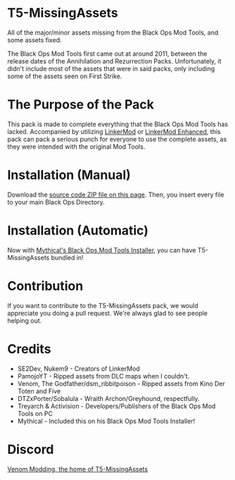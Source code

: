 # T5-MissingAssets
All of the major/minor assets missing from the Black Ops Mod Tools, and some assets fixed.

The Black Ops Mod Tools first came out at around 2011, between the release dates of the Annihilation and Rezurrection Packs. Unfortunately, it didn't include most of the assets that were in said packs, only including some of the assets seen on First Strike.

# The Purpose of the Pack
This pack is made to complete everything that the Black Ops Mod Tools has lacked. Accompanied by utilizing [LinkerMod](https://github.com/Nukem9/LinkerMod) or [LinkerMod Enhanced](https://github.com/ribbitpoison/LinkerMod-Enhanced), this pack can pack a serious punch for everyone to use the complete assets, as they were intended with the original Mod Tools.

# Installation (Manual)
Download the [source code ZIP file on this page](https://github.com/ribbitpoison/T5-MissingAssets). Then, you insert every file to your main Black Ops Directory.

# Installation (Automatic)
Now with [Mythical's Black Ops Mod Tools Installer](https://github.com/Mythical-Github/Black-Ops-Mod-Tools-Installer), you can have T5-MissingAssets bundled in!

# Contribution
If you want to contribute to the T5-MissingAssets pack, we would appreciate you doing a pull request. We're always glad to see people helping out.

# Credits
- SE2Dev, Nukem9 - Creators of LinkerMod
- PamojoYT - Ripped assets from DLC maps when I couldn't.
- Venom, The Godfather/dsm_ribbitpoison - Ripped assets from Kino Der Toten and Five
- DTZxPorter/Sobalula - Wraith Archon/Greyhound, respectfully.
- Treyarch & Activision - Developers/Publishers of the Black Ops Mod Tools on PC
- Mythical - Included this on his Black Ops Mod Tools Installer!

# Discord
[Venom Modding, the home of T5-MissingAssets](https://ouo.io/QK00XQ)
